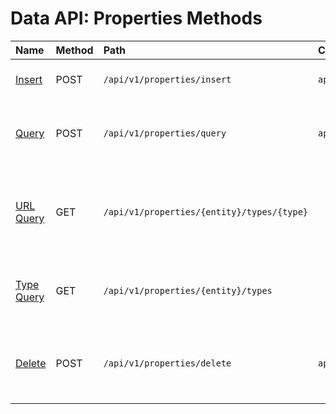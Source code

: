 # Data API: Properties Methods

| **Name** | **Method** | **Path** | **Content-Type** | **Description** |
|:---|:---|:---|:---|:---|
| [Insert](insert.md) | POST | `/api/v1/properties/insert` | `application/json` | Insert an array of properties. |
| [Query](query.md) | POST | `/api/v1/properties/query` | `application/json` | Retrieve property records for specified filters. |
| [URL Query](url-query.md) | GET | `/api/v1/properties/{entity}/types/{type}` |  | Retrieve property records for the specified entity and type. |
| [Type Query](type-query.md) | GET | `/api/v1/properties/{entity}/types` |  | Retrieve an array of property types for the entity.  |
| [Delete](delete.md) | POST | `/api/v1/properties/delete` | `application/json` | Delete property records that match specified filters. |
